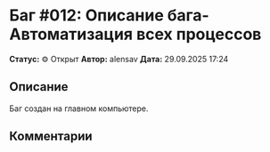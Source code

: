 # Баг #012: Описание бага-Автоматизация всех процессов 

**Статус:** ⚙️ Открыт
**Автор:** alensav
**Дата:** 29.09.2025 17:24

## Описание
Баг создан на главном компьютере.

## Комментарии

